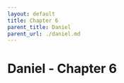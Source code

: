 ```yaml
---
layout: default
title: Chapter 6
parent_title: Daniel
parent_url: ./daniel.md
---
```


# Daniel - Chapter 6
